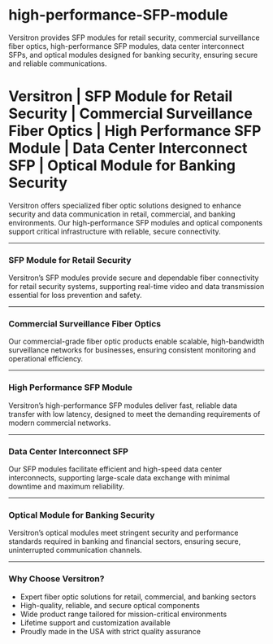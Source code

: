 # high-performance-SFP-module
Versitron provides SFP modules for retail security, commercial surveillance fiber optics, high-performance SFP modules, data center interconnect SFPs, and optical modules designed for banking security, ensuring secure and reliable communications.

# **Versitron | SFP Module for Retail Security | Commercial Surveillance Fiber Optics | High Performance SFP Module | Data Center Interconnect SFP | Optical Module for Banking Security**

Versitron offers specialized fiber optic solutions designed to enhance security and data communication in retail, commercial, and banking environments. Our high-performance SFP modules and optical components support critical infrastructure with reliable, secure connectivity.

---

### SFP Module for Retail Security  
Versitron’s SFP modules provide secure and dependable fiber connectivity for retail security systems, supporting real-time video and data transmission essential for loss prevention and safety.

---

### Commercial Surveillance Fiber Optics  
Our commercial-grade fiber optic products enable scalable, high-bandwidth surveillance networks for businesses, ensuring consistent monitoring and operational efficiency.

---

### High Performance SFP Module  
Versitron’s high-performance SFP modules deliver fast, reliable data transfer with low latency, designed to meet the demanding requirements of modern commercial networks.

---

### Data Center Interconnect SFP  
Our SFP modules facilitate efficient and high-speed data center interconnects, supporting large-scale data exchange with minimal downtime and maximum reliability.

---

### Optical Module for Banking Security  
Versitron’s optical modules meet stringent security and performance standards required in banking and financial sectors, ensuring secure, uninterrupted communication channels.

---

### Why Choose Versitron?

- Expert fiber optic solutions for retail, commercial, and banking sectors  
- High-quality, reliable, and secure optical components  
- Wide product range tailored for mission-critical environments  
- Lifetime support and customization available  
- Proudly made in the USA with strict quality assurance
